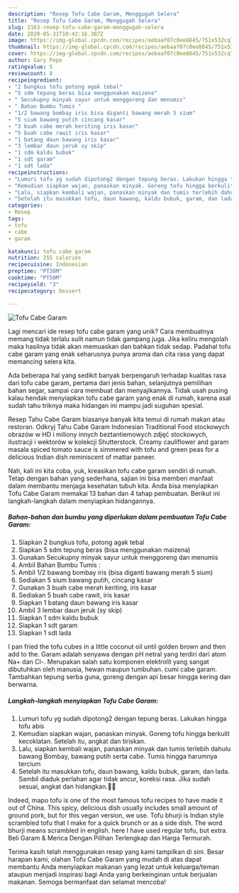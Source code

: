 ```yaml
---
description: "Resep Tofu Cabe Garam, Menggugah Selera"
title: "Resep Tofu Cabe Garam, Menggugah Selera"
slug: 2163-resep-tofu-cabe-garam-menggugah-selera
date: 2020-05-31T10:42:16.387Z
image: https://img-global.cpcdn.com/recipes/aebaaf07c0ee8845/751x532cq70/tofu-cabe-garam-foto-resep-utama.jpg
thumbnail: https://img-global.cpcdn.com/recipes/aebaaf07c0ee8845/751x532cq70/tofu-cabe-garam-foto-resep-utama.jpg
cover: https://img-global.cpcdn.com/recipes/aebaaf07c0ee8845/751x532cq70/tofu-cabe-garam-foto-resep-utama.jpg
author: Gary Pope
ratingvalue: 5
reviewcount: 8
recipeingredient:
- "2 bungkus tofu potong agak tebal"
- "5 sdm tepung beras bisa menggunakan maizena"
- " Secukupny minyak sayur untuk menggoreng dan menumis"
- " Bahan Bumbu Tumis "
- "1/2 bawang bombay iris bisa diganti bawang merah 5 sium"
- "5 sium bawang putih cincang kasar"
- "3 buah cabe merah keriting iris kasar"
- "5 buah cabe rawit iris kasar"
- "1 batang daun bawang iris kasar"
- "3 lembar daun jeruk sy skip"
- "1 sdm kaldu bubuk"
- "1 sdt garam"
- "1 sdt lada"
recipeinstructions:
- "Lumuri tofu yg sudah dipotong2 dengan tepung beras. Lakukan hingga tofu abis"
- "Kemudian siapkan wajan, panaskan minyak. Goreng tofu hingga berkulit kecoklatan. Setelah itu, angkat dan tiriskan."
- "Lalu, siapkan kembali wajan, panaskan minyak dan tumis terlebih dahulu bawang Bombay, bawang putih serta cabe. Tumis hingga harumnya tercium"
- "Setelah itu masukkan tofu, daun bawang, kaldu bubuk, garam, dan lada. Sambil diaduk perlahan agar tidak ancur, koreksi rasa. Jika sudah sesuai, angkat dan hidangkan.🤤😘"
categories:
- Resep
tags:
- tofu
- cabe
- garam

katakunci: tofu cabe garam 
nutrition: 255 calories
recipecuisine: Indonesian
preptime: "PT38M"
cooktime: "PT50M"
recipeyield: "3"
recipecategory: Dessert

---
```



![Tofu Cabe Garam](https://img-global.cpcdn.com/recipes/aebaaf07c0ee8845/751x532cq70/tofu-cabe-garam-foto-resep-utama.jpg)

Lagi mencari ide resep tofu cabe garam yang unik? Cara membuatnya memang tidak terlalu sulit namun tidak gampang juga. Jika keliru mengolah maka hasilnya tidak akan memuaskan dan bahkan tidak sedap. Padahal tofu cabe garam yang enak seharusnya punya aroma dan cita rasa yang dapat memancing selera kita.

Ada beberapa hal yang sedikit banyak berpengaruh terhadap kualitas rasa dari tofu cabe garam, pertama dari jenis bahan, selanjutnya pemilihan bahan segar, sampai cara membuat dan menyajikannya. Tidak usah pusing kalau hendak menyiapkan tofu cabe garam yang enak di rumah, karena asal sudah tahu triknya maka hidangan ini mampu jadi suguhan spesial.

Resep Tahu Cabe Garam biasanya banyak kita temui di rumah makan atau restoran. Odkryj Tahu Cabe Garam Indonesian Traditional Food stockowych obrazów w HD i miliony innych beztantiemowych zdjęć stockowych, ilustracji i wektorów w kolekcji Shutterstock. Creamy cauliflower and garam masala spiced tomato sauce is simmered with tofu and green peas for a delicious Indian dish reminiscent of mattar paneer.


Nah, kali ini kita coba, yuk, kreasikan tofu cabe garam sendiri di rumah. Tetap dengan bahan yang sederhana, sajian ini bisa memberi manfaat dalam membantu menjaga kesehatan tubuh kita. Anda bisa menyiapkan Tofu Cabe Garam memakai 13 bahan dan 4 tahap pembuatan. Berikut ini langkah-langkah dalam menyiapkan hidangannya.

<!--inarticleads1-->

##### Bahan-bahan dan bumbu yang diperlukan dalam pembuatan Tofu Cabe Garam:

1. Siapkan 2 bungkus tofu, potong agak tebal
1. Siapkan 5 sdm tepung beras (bisa menggunakan maizena)
1. Gunakan  Secukupny minyak sayur untuk menggoreng dan menumis
1. Ambil  Bahan Bumbu Tumis :
1. Ambil 1/2 bawang bombay iris (bisa diganti bawang merah 5 sium)
1. Sediakan 5 sium bawang putih, cincang kasar
1. Gunakan 3 buah cabe merah keriting, iris kasar
1. Sediakan 5 buah cabe rawit, iris kasar
1. Siapkan 1 batang daun bawang iris kasar
1. Ambil 3 lembar daun jeruk (sy skip)
1. Siapkan 1 sdm kaldu bubuk
1. Siapkan 1 sdt garam
1. Siapkan 1 sdt lada


I pan fried the tofu cubes in a little coconut oil until golden brown and then add to the. Garam adalah senyawa dengan pH netral yang terdiri dari atom Na+ dan Cl-. Merupakan salah satu komponen elektrolit yang sangat dibutuhkan oleh manusia, hewan maupun tumbuhan. cumi cabe garam. Tambahkan tepung serba guna, goreng dengan api besar hingga kering dan berwarna. 

<!--inarticleads2-->

##### Langkah-langkah menyiapkan Tofu Cabe Garam:

1. Lumuri tofu yg sudah dipotong2 dengan tepung beras. Lakukan hingga tofu abis
1. Kemudian siapkan wajan, panaskan minyak. Goreng tofu hingga berkulit kecoklatan. Setelah itu, angkat dan tiriskan.
1. Lalu, siapkan kembali wajan, panaskan minyak dan tumis terlebih dahulu bawang Bombay, bawang putih serta cabe. Tumis hingga harumnya tercium
1. Setelah itu masukkan tofu, daun bawang, kaldu bubuk, garam, dan lada. Sambil diaduk perlahan agar tidak ancur, koreksi rasa. Jika sudah sesuai, angkat dan hidangkan.🤤😘


Indeed, mapo tofu is one of the most famous tofu recipes to have made it out of China. This spicy, delicious dish usually includes small amount of ground pork, but for this vegan version, we use. Tofu bhurji is Indian style scrambled tofu that I make for a quick brunch or as a side dish. The word bhurji means scrambled in english. here I have used regular tofu, but extra. Beli Garam &amp; Merica Dengan Pilihan Terlengkap dan Harga Termurah. 

Terima kasih telah menggunakan resep yang kami tampilkan di sini. Besar harapan kami, olahan Tofu Cabe Garam yang mudah di atas dapat membantu Anda menyiapkan makanan yang lezat untuk keluarga/teman ataupun menjadi inspirasi bagi Anda yang berkeinginan untuk berjualan makanan. Semoga bermanfaat dan selamat mencoba!
